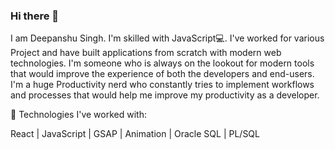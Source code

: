 ### Hi there 👋

I am Deepanshu Singh. I'm skilled with JavaScript💻. I've worked for various Project and have built applications from scratch with modern web technologies. I'm someone who is always on the lookout for modern tools that would improve the experience of both the developers and end-users. I'm a huge Productivity nerd who constantly tries to implement workflows and processes that would help me improve my productivity as a developer.

🌟 Technologies I've worked with:

React |
JavaScript |
GSAP |
Animation |
Oracle SQL |
PL/SQL




